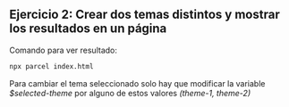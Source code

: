 ## Ejercicio 2: Crear dos temas distintos y mostrar los resultados en un página

Comando para ver resultado:

```bash
npx parcel index.html
```

Para cambiar el tema seleccionado solo hay que modificar la variable _$selected-theme_ por alguno de estos valores _(theme-1, theme-2)_
